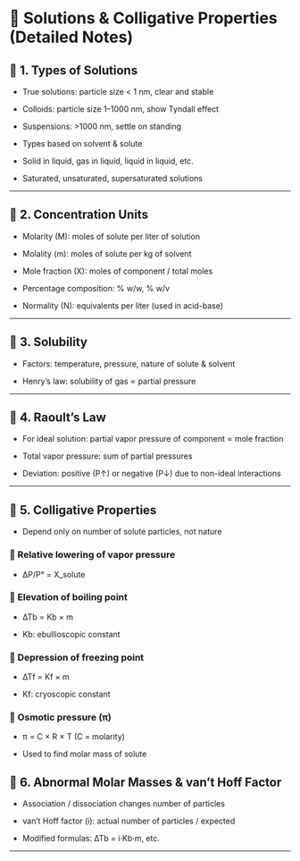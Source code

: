 # 🧪 Solutions & Colligative Properties (Detailed Notes)


## 📍 1. Types of Solutions

- True solutions: particle size < 1 nm, clear and stable

- Colloids: particle size 1–1000 nm, show Tyndall effect

- Suspensions: >1000 nm, settle on standing

- Types based on solvent & solute

- Solid in liquid, gas in liquid, liquid in liquid, etc.

- Saturated, unsaturated, supersaturated solutions
-----
## 📍 2. Concentration Units

- Molarity (M): moles of solute per liter of solution

- Molality (m): moles of solute per kg of solvent

- Mole fraction (X): moles of component / total moles

- Percentage composition: % w/w, % w/v

- Normality (N): equivalents per liter (used in acid-base)
-----
## 📍 3. Solubility

- Factors: temperature, pressure, nature of solute & solvent

- Henry’s law: solubility of gas ∝ partial pressure
-----
## 📍 4. Raoult’s Law

- For ideal solution: partial vapor pressure of component ∝ mole fraction

- Total vapor pressure: sum of partial pressures

- Deviation: positive (P↑) or negative (P↓) due to non-ideal interactions
-----
## 📍 5. Colligative Properties

- Depend only on number of solute particles, not nature

### 🔹 Relative lowering of vapor pressure

- ∆P/P° = X_solute

### 🔹 Elevation of boiling point

- ∆Tb = Kb × m

- Kb: ebullioscopic constant

### 🔹 Depression of freezing point

- ∆Tf = Kf × m

- Kf: cryoscopic constant

### 🔹 Osmotic pressure (π)

- π = C × R × T (C = molarity)

- Used to find molar mass of solute

## 📍 6. Abnormal Molar Masses & van’t Hoff Factor

- Association / dissociation changes number of particles

- van’t Hoff factor (i): actual number of particles / expected

- Modified formulas: ∆Tb = i·Kb·m, etc.
-----